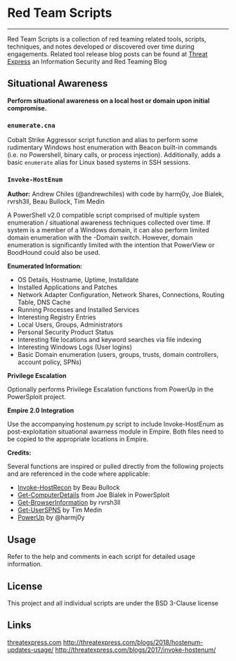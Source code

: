 # Red Team Scripts
---
Red Team Scripts is a collection of red teaming related tools, scripts, techniques, and notes developed or discovered over time during engagements. 
Related tool release blog posts can be found at [Threat Express](http://threatexpress.com) an Information Security and Red Teaming Blog

## Situational Awareness

**Perform situational awareness on a local host or domain upon initial compromise.**

### `enumerate.cna`

Cobalt Strike Aggressor script function and alias to perform some rudimentary Windows host enumeration with Beacon built-in commands (i.e. no Powershell, binary calls, or process injection). Additionally, adds a basic `enumerate` alias for Linux based systems in SSH sessions.


### `Invoke-HostEnum`

**Author:** Andrew Chiles (@andrewchiles) with code by harmj0y, Joe Bialek, rvrsh3ll, Beau Bullock, Tim Medin

A PowerShell v2.0 compatible script comprised of multiple system enumeration / situational awareness techniques collected over time. If system is a member of a Windows domain, it can also perform limited domain enumeration with the -Domain switch. However, domain enumeration is significantly limited with the intention that PowerView or BoodHound could also be used.

**Enumerated Information:**
    
- OS Details, Hostname, Uptime, Installdate
- Installed Applications and Patches
- Network Adapter Configuration, Network Shares, Connections, Routing Table, DNS Cache
- Running Processes and Installed Services
- Interesting Registry Entries
- Local Users, Groups, Administrators
- Personal Security Product Status
- Interesting file locations and keyword searches via file indexing
- Interesting Windows Logs (User logins)
- Basic Domain enumeration (users, groups, trusts, domain controllers, account policy, SPNs)

**Privilege Escalation**

Optionally performs Privilege Escalation functions from PowerUp in the PowerSploit project.

**Empire 2.0 Integration**

Use the accompanying hostenum.py script to include Invoke-HostEnum as post-exploitation situational awarness module in Empire. Both files need to be copied to the appropriate locations in Empire.

**Credits:**

Several functions are inspired or pulled directly from the following projects and are referenced in the code where applicable:

- [Invoke-HostRecon](https://raw.githubusercontent.com/dafthack/HostRecon/master/HostRecon.ps1) by Beau Bullock 
- [Get-ComputerDetails](https://github.com/PowerShellMafia/PowerSploit/blob/master/Recon/Get-ComputerDetails.ps1) from Joe Bialek in PowerSploit 
- [Get-BrowserInformation](https://github.com/rvrsh3ll/Misc-Powershell-Scripts/blob/master/Get-BrowserData.ps1) by rvrsh3ll 
- [Get-UserSPNS](https://github.com/nidem/kerberoast) by Tim Medin 
- [PowerUp](https://github.com/PowerShellMafia/PowerSploit/blob/master/Privesc/PowerUp.ps1) by @harmj0y

## Usage

Refer to the help and comments in each script for detailed usage information.

## License

This project and all individual scripts are under the BSD 3-Clause license

## Links

[threatexpress.com](http://threatexpress.com)
http://threatexpress.com/blogs/2018/hostenum-updates-usage/
http://threatexpress.com/blogs/2017/invoke-hostenum/

